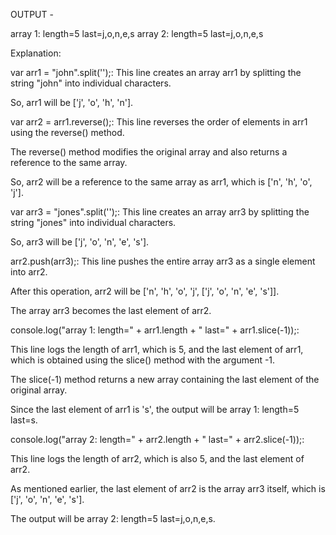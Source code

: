 OUTPUT - 

array 1: length=5 last=j,o,n,e,s
array 2: length=5 last=j,o,n,e,s

Explanation:

var arr1 = "john".split('');: This line creates an array arr1 by splitting the string "john" into individual characters. 

So, arr1 will be ['j', 'o', 'h', 'n'].

var arr2 = arr1.reverse();: This line reverses the order of elements in arr1 using the reverse() method. 

The reverse() method modifies the original array and also returns a reference to the same array. 

So, arr2 will be a reference to the same array as arr1, which is ['n', 'h', 'o', 'j'].

var arr3 = "jones".split('');: This line creates an array arr3 by splitting the string "jones" into individual characters. 

So, arr3 will be ['j', 'o', 'n', 'e', 's'].

arr2.push(arr3);: This line pushes the entire array arr3 as a single element into arr2. 

After this operation, arr2 will be ['n', 'h', 'o', 'j', ['j', 'o', 'n', 'e', 's']]. 

The array arr3 becomes the last element of arr2.

console.log("array 1: length=" + arr1.length + " last=" + arr1.slice(-1));: 

This line logs the length of arr1, which is 5, and the last element of arr1, which is obtained using the slice() method with the argument -1. 

The slice(-1) method returns a new array containing the last element of the original array. 

Since the last element of arr1 is 's', the output will be array 1: length=5 last=s.

console.log("array 2: length=" + arr2.length + " last=" + arr2.slice(-1));: 

This line logs the length of arr2, which is also 5, and the last element of arr2. 

As mentioned earlier, the last element of arr2 is the array arr3 itself, which is ['j', 'o', 'n', 'e', 's']. 

The output will be array 2: length=5 last=j,o,n,e,s.

